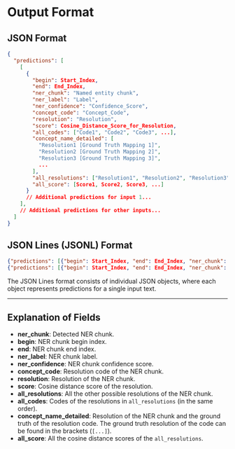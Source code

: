 # Output Format

## JSON Format

```json
{
  "predictions": [
    [
      {
        "begin": Start_Index,
        "end": End_Index,
        "ner_chunk": "Named entity chunk",
        "ner_label": "Label",
        "ner_confidence": "Confidence_Score",
        "concept_code": "Concept_Code",
        "resolution": "Resolution",
        "score": Cosine_Distance_Score_for_Resolution,
        "all_codes": ["Code1", "Code2", "Code3", ...],
        "concept_name_detailed": [
          "Resolution1 [Ground Truth Mapping 1]",
          "Resolution2 [Ground Truth Mapping 2]",
          "Resolution3 [Ground Truth Mapping 3]",
          ...
        ],
        "all_resolutions": ["Resolution1", "Resolution2", "Resolution3", ...],
        "all_score": [Score1, Score2, Score3, ...]
      }
      // Additional predictions for input 1...
    ],
    // Additional predictions for other inputs...
  ]
}
```

## JSON Lines (JSONL) Format

```json
{"predictions": [{"begin": Start_Index, "end": End_Index, "ner_chunk": "Named entity chunk", "ner_label": "Label", "ner_confidence": "Confidence_Score", "concept_code": "Concept_Code", "resolution": "Resolution", "score": Cosine_Distance_Score_for_Resolution, "all_codes": ["Code1", "Code2", "Code3", ...], "concept_name_detailed": ["Resolution1 [Ground Truth Mapping 1]", "Resolution2 [Ground Truth Mapping 2]", ...], "all_resolutions": ["Resolution1", "Resolution2", "Resolution3", ...], "all_score": [Score1, Score2, Score3, ...]}]}
{"predictions": [{"begin": Start_Index, "end": End_Index, "ner_chunk": "Named entity chunk", "ner_label": "Label", "ner_confidence": "Confidence_Score", "concept_code": "Concept_Code", "resolution": "Resolution", "score": Cosine_Distance_Score_for_Resolution, "all_codes": ["Code1", "Code2", "Code3", ...], "concept_name_detailed": ["Resolution1 [Ground Truth Mapping 1]", "Resolution2 [Ground Truth Mapping 2]", ...], "all_resolutions": ["Resolution1", "Resolution2", "Resolution3", ...], "all_score": [Score1, Score2, Score3, ...]}]}
```

The JSON Lines format consists of individual JSON objects, where each object represents predictions for a single input text.

---

## Explanation of Fields

- **ner_chunk**: Detected NER chunk.
- **begin**: NER chunk begin index.
- **end**: NER chunk end index.
- **ner_label**: NER chunk label.
- **ner_confidence**: NER chunk confidence score.
- **concept_code**: Resolution code of the NER chunk.
- **resolution**: Resolution of the NER chunk.
- **score**: Cosine distance score of the resolution.
- **all_resolutions**: All the other possible resolutions of the NER chunk.
- **all_codes**: Codes of the resolutions in `all_resolutions` (in the same order).
- **concept_name_detailed**: Resolution of the NER chunk and the ground truth of the resolution code. The ground truth resolution of the code can be found in the brackets (`[...]`).
- **all_score**: All the cosine distance scores of the `all_resolutions`.